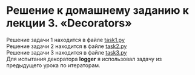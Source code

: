 # Решение к домашнему заданию к лекции 3. «Decorators»

Решение задачи 1 находится в файле [task1.py](task1.py)  
Решение задачи 2 находится в файле [task2.py](task2.py)  
Решение задачи 3 находится в файле [task3.py](task3.py)  
Для испытания декоратора **logger** я использовал задачу из предыдущего урока по итераторам.
